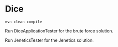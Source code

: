 # Dice

    mvn clean compile

Run DiceApplicationTester for the brute force solution.

Run JeneticsTester for the Jenetics solution.
